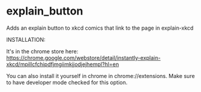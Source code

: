explain_button
==============

Adds an explain button to xkcd comics that link to the page in explain-xkcd

INSTALLATION:

It's in the chrome store here: https://chrome.google.com/webstore/detail/instantly-explain-xkcd/mpillcfchipdfjmgiimkjjodjejhempl?hl=en

You can also install it yourself in chrome in chrome://extensions. Make sure to have developer mode checked for this option.
